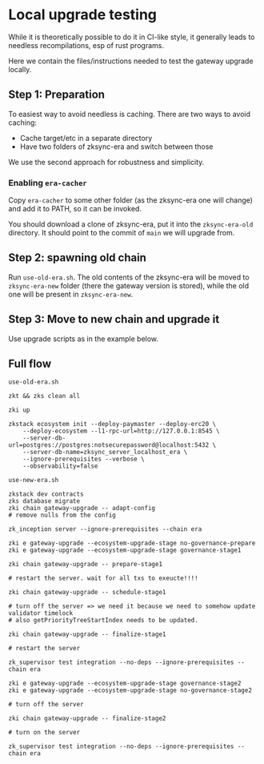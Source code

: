 # Local upgrade testing


While it is theoretically possible to do it in CI-like style, it generally leads to needless recompilations, esp of rust programs.

Here we contain the files/instructions needed to test the gateway upgrade locally.

## Step 1: Preparation

To easiest way to avoid needless is caching. There are two ways to avoid caching:

- Cache target/etc in a separate directory
- Have two folders of zksync-era and switch between those

We use the second approach for robustness and simplicity.

### Enabling `era-cacher`

Copy `era-cacher` to some other folder (as the zksync-era one will change) and add it to PATH, so it can be invoked.

You should download a clone of zksync-era, put it into the `zksync-era-old` directory. It should point to the commit of `main` we will upgrade from.

## Step 2: spawning old chain

Run `use-old-era.sh`. The old contents of the zksync-era will be moved to `zksync-era-new` folder (there the gateway version is stored), while the old one will be present in `zksync-era-new`.

## Step 3: Move to new chain and upgrade it

Use upgrade scripts as in the example below.

## Full flow


```
use-old-era.sh 

zkt && zks clean all

zki up

zkstack ecosystem init --deploy-paymaster --deploy-erc20 \
    --deploy-ecosystem --l1-rpc-url=http://127.0.0.1:8545 \
    --server-db-url=postgres://postgres:notsecurepassword@localhost:5432 \
    --server-db-name=zksync_server_localhost_era \
    --ignore-prerequisites --verbose \
    --observability=false

use-new-era.sh 

zkstack dev contracts
zks database migrate
zki chain gateway-upgrade -- adapt-config
# remove nulls from the config

zk_inception server --ignore-prerequisites --chain era

zki e gateway-upgrade --ecosystem-upgrade-stage no-governance-prepare
zki e gateway-upgrade --ecosystem-upgrade-stage governance-stage1

zki chain gateway-upgrade -- prepare-stage1

# restart the server. wait for all txs to exeucte!!!!

zki chain gateway-upgrade -- schedule-stage1

# turn off the server => we need it because we need to somehow update validator timelock
# also getPriorityTreeStartIndex needs to be updated.

zki chain gateway-upgrade -- finalize-stage1

# restart the server

zk_supervisor test integration --no-deps --ignore-prerequisites --chain era

zki e gateway-upgrade --ecosystem-upgrade-stage governance-stage2
zki e gateway-upgrade --ecosystem-upgrade-stage no-governance-stage2

# turn off the server

zki chain gateway-upgrade -- finalize-stage2

# turn on the server

zk_supervisor test integration --no-deps --ignore-prerequisites --chain era
```

